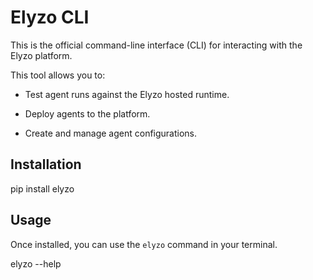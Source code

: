 # Elyzo CLI

This is the official command-line interface (CLI) for interacting with the Elyzo platform.

This tool allows you to:

* Test agent runs against the Elyzo hosted runtime.

* Deploy agents to the platform.

* Create and manage agent configurations.

## Installation

pip install elyzo


## Usage

Once installed, you can use the `elyzo` command in your terminal.

elyzo --help